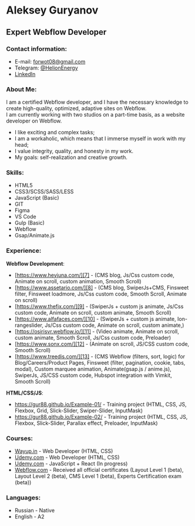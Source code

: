 # Aleksey Guryanov
## Expert Webflow Developer
### Contact information:
- E-mail: forwot08@gmail.com
- Telegram: [@HelionEnergy][2]
- [LinkedIn][1]

### About Me:
I am a certified Webflow developer, and I have the necessary knowledge to create high-quality, optimized, adaptive sites on Webflow. <br>
I am currently working with two studios on a part-time basis, as a website developer on Webflow.
- I like exciting and complex tasks;
- I am a workaholic, which means that I immerse myself in work with my head;
- I value integrity, quality, and honesty in my work.
- My goals: self-realization and creative growth.

### Skills:
- HTML5
- CSS3/SCSS/SASS/LESS
- JavaScript (Basic)
- GIT
- Figma
- VS Code
- Gulp (Basic)
- Webflow
- Gsap/Animate.js

### Experience:
**Webflow Development**:
- [https://www.heyjuna.com/][7] - (CMS blog, Js/Css custom code, Animate on scroll, custom animation, Smooth Scroll)
- [https://www.assetario.com/][8] - (CMS blog, SwiperJs+CMS, Finsweet filter, Finsweet loadmore, Js/Css custom code, Smooth Scroll, Animate on scroll)
- [https://www.thefjx.com/][9] - (SwiperJs + custom js animate, Js/Css custom code, Animate on scroll, custom animate, Smooth Scroll)
- [https://www.alfafaces.com/][10] - (SwiperJs + custom js animate, Ion-rangeslider, Js/Css custom code, Animate on scroll, custom animate,)
- [https://osirisvr.webflow.io/][11] - (Video animate, Animate on scroll, custom animate, Smooth Scroll, Js/Css custom code, Preloader)
- [https://www.sonx.com/][12] - (Animate on scroll, JS/CSS custom code, Smooth Scroll)
- [https://www.treedis.com/][13] - (CMS Webflow (filters, sort, logic) for Blog/Careers/Product Pages, Finsweet (filter, pagination, cookie, tabs, modal), Custom marquee animation, Animate(gsap.js / anime.js), SwiperJs, JS/CSS custom code, Hubspot integration with Vimkit, Smooth Scroll)

**HTML/CSS/JS**:
- https://gur88.github.io/Example-01/ - Training project (HTML, CSS, JS, Flexbox, Grid, Slick-Slider, Swiper-Slider, InputMask)
- https://gur88.github.io/Example-02/ - Training project (HTML, CSS, JS, Flexbox, Slick-Slider, Parallax effect, Preloader, InputMask)

### Сourses:
- [Wayup.in][6] - Web Developer (HTML, CSS)
- [Udemy.com][3] - Web Developer (HTML, CSS)
- [Udemy.com][4] - JavaScript + React (In progress)
- [Webflow.com][5] - Received all official certificates (Layout Level 1 (beta), Layout Level 2 (beta), CMS Level 1 (beta), Experts Certification exam (beta))

### Languages:
- Russian - Native
- English - A2

[1]: https://www.linkedin.com/in/aleksey-guryanov-webflow/ "LinkedIn"
[2]: https://t.me/HelionEnergy "@HelionEnergy"
[3]: https://www.udemy.com/course/webdeveloper/ "Udemy Web-Developer"
[4]: https://www.udemy.com/course/javascript_full/ "Udemy JavaScript + React"
[5]: https://university.webflow.com/certification-exams "Webflow Certifications"
[6]: https://wayup.in/ "Wayup.in"
[7]: https://www.heyjuna.com/
[8]: https://www.assetario.com/
[9]: https://www.thefjx.com/
[10]: https://www.alfafaces.com/
[11]: https://osirisvr.webflow.io/
[12]: https://www.sonx.com/
[13]: https://www.treedis.com/
